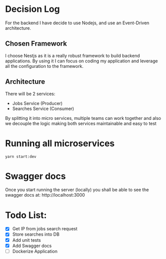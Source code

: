 # Decision Log

For the backend I have decide to use Nodejs, and use an Event-Driven architecture.

## Chosen Framework
I choose Nestjs as it is a really robust framework to build backend applications. By using it I can focus on coding my application and leverage all the configuration to the framework.

## Architecture
There will be 2 services:
 - Jobs Service (Producer)
 - Searches Service (Consumer)

 By splitting it into micro services, multiple teams can work together and also we decouple the logic making both services maintainable and easy to test

# Running all microservices
```
yarn start:dev
```

# Swagger docs
Once you start running the server (locally) you shall be able to see the swagger docs at:
http://localhost:3000

# Todo List:
- [x] Get IP from jobs search request
- [x] Store searches into DB
- [x] Add unit tests
- [x] Add Swagger docs
- [ ] Dockerize Application
